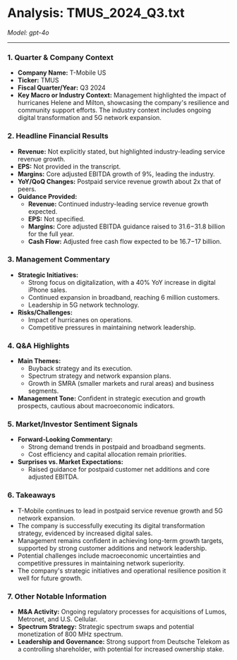 # Analysis: TMUS_2024_Q3.txt

*Model: gpt-4o*

---

### 1. Quarter & Company Context
- **Company Name:** T-Mobile US
- **Ticker:** TMUS
- **Fiscal Quarter/Year:** Q3 2024
- **Key Macro or Industry Context:** Management highlighted the impact of hurricanes Helene and Milton, showcasing the company's resilience and community support efforts. The industry context includes ongoing digital transformation and 5G network expansion.

### 2. Headline Financial Results
- **Revenue:** Not explicitly stated, but highlighted industry-leading service revenue growth.
- **EPS:** Not provided in the transcript.
- **Margins:** Core adjusted EBITDA growth of 9%, leading the industry.
- **YoY/QoQ Changes:** Postpaid service revenue growth about 2x that of peers.
- **Guidance Provided:**
  - **Revenue:** Continued industry-leading service revenue growth expected.
  - **EPS:** Not specified.
  - **Margins:** Core adjusted EBITDA guidance raised to $31.6-$31.8 billion for the full year.
  - **Cash Flow:** Adjusted free cash flow expected to be $16.7-$17 billion.

### 3. Management Commentary
- **Strategic Initiatives:** 
  - Strong focus on digitalization, with a 40% YoY increase in digital iPhone sales.
  - Continued expansion in broadband, reaching 6 million customers.
  - Leadership in 5G network technology.
- **Risks/Challenges:** 
  - Impact of hurricanes on operations.
  - Competitive pressures in maintaining network leadership.
  
### 4. Q&A Highlights
- **Main Themes:**
  - Buyback strategy and its execution.
  - Spectrum strategy and network expansion plans.
  - Growth in SMRA (smaller markets and rural areas) and business segments.
- **Management Tone:** Confident in strategic execution and growth prospects, cautious about macroeconomic indicators.

### 5. Market/Investor Sentiment Signals
- **Forward-Looking Commentary:**
  - Strong demand trends in postpaid and broadband segments.
  - Cost efficiency and capital allocation remain priorities.
- **Surprises vs. Market Expectations:**
  - Raised guidance for postpaid customer net additions and core adjusted EBITDA.

### 6. Takeaways
- T-Mobile continues to lead in postpaid service revenue growth and 5G network expansion.
- The company is successfully executing its digital transformation strategy, evidenced by increased digital sales.
- Management remains confident in achieving long-term growth targets, supported by strong customer additions and network leadership.
- Potential challenges include macroeconomic uncertainties and competitive pressures in maintaining network superiority.
- The company's strategic initiatives and operational resilience position it well for future growth.

### 7. Other Notable Information
- **M&A Activity:** Ongoing regulatory processes for acquisitions of Lumos, Metronet, and U.S. Cellular.
- **Spectrum Strategy:** Strategic spectrum swaps and potential monetization of 800 MHz spectrum.
- **Leadership and Governance:** Strong support from Deutsche Telekom as a controlling shareholder, with potential for increased ownership stake.